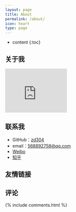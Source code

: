 ```yaml
---
layout: page
title: About
permalink: /about/
icon: heart
type: page
---
```


* content
{:toc}

## 关于我

<iframe src="https://githubbadge.appspot.com/zd304?s=1" style="border: 0;height: 142px;width: 200px;overflow: hidden;" frameBorder="0"></iframe>

## 联系我

* GitHub：[zd304](https://github.com/zd304)
* email：568892758@qq.com
* [Weibo](https://weibo.com/u/1687235445/home?wvr=5)
* [知乎](https://www.zhihu.com/people/zhang-dong-13-77)

## 友情链接


## 评论

{% include comments.html %}
